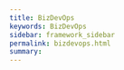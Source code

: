 ```yaml
---
title: BizDevOps
keywords: BizDevOps
sidebar: framework_sidebar
permalink: bizdevops.html
summary:
---
```

